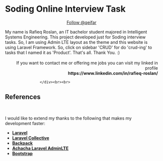 <!-- Place this tag in your head or just before your close body tag. -->
<script async defer src="https://buttons.github.io/buttons.js"></script>
<p align="center"><h1>Soding Online Interview Task</h1></p>

<p align="center">
<!-- Place this tag where you want the button to render. -->
<a class="github-button" href="https://github.com/qeifar" data-size="large" data-show-count="true" aria-label="Follow @ntkme on GitHub">Follow @qeifar</a>
</p>


<div class="box-body">
						My name is Rafieq Roslan, an IT bachelor student majored in Intelligent Systems Engineering. This project developed just for Soding interview tasks. So, I am using Admin LTE layout as the theme and this website is using Laravel Framework. So, click on sidebar 'CRUD' for do 'crud-ing' to tasks that I named it as 'Product'. That's all. Thank You. :)
						<br>
						<br>
						<div class='pull-right' align='right' > If you want to contact me or offering me jobs  you can visit my linked in profile
						<br>
						<b >https://www.linkedin.com/in/rafieq-roslan/</b></div>

					</div><br><br>
## References
<br>

I would like to extend my thanks to the following that makes my development faster:

- **[Laravel](https://laravel.com/)**
- **[Laravel Collective](https://laravelcollective.com/docs/5.0/html#installation)**
- **[Backpack](https://laravel-backpack.readme.io/docs)**
- **[Achacha Laravel AdminLTE](https://github.com/acacha/adminlte-laravel)**
- **[Bootstrap](http://getbootstrap.com/)**
